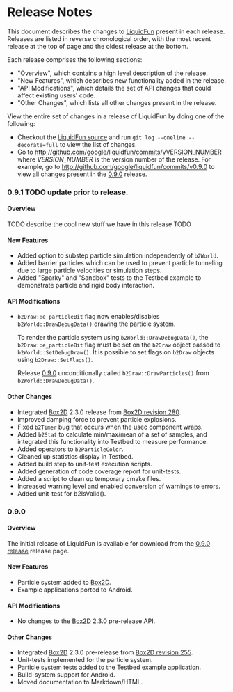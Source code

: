 # Release Notes

This document describes the changes to [LiquidFun][] present in each release.
Releases are listed in reverse chronological order, with the most recent
release at the top of page and the oldest release at the bottom.

Each release comprises the following sections:
*   "Overview", which contains a high level description of the release.
*   "New Features", which describes new functionality added in the release.
*   "API Modifications", which details the set of API changes that could affect
    existing users' code.
*   "Other Changes", which lists all other changes present in the release.

View the entire set of changes in a release of LiquidFun by doing one of the
following:
*   Checkout the [LiquidFun source][] and run
    `git log --oneline --decorate=full` to view the list of changes.
*   Go to http://github.com/google/liquidfun/commits/vVERSION_NUMBER where
    *VERSION_NUMBER* is the version number of the release.
    For example, go to http://github.com/google/liquidfun/commits/v0.9.0 to
    view all changes present in the [0.9.0][] release.

### 0.9.1 TODO update prior to release.

#### Overview

TODO describe the cool new stuff we have in this release TODO

#### New Features

*   Added option to substep particle simulation independently of `b2World`.
*   Added barrier particles which can be used to prevent particle tunneling
    due to large particle velocities or simulation steps.
*   Added "Sparky" and "Sandbox" tests to the Testbed example to demonstrate
    particle and rigid body interaction.

#### API Modifications

*   `b2Draw::e_particleBit` flag now enables/disables
    `b2World::DrawDebugData()` drawing the particle system.
    
    To render the particle system using `b2World::DrawDebugData()`, the
    `b2Draw::e_particleBit` flag must be set on the `b2Draw` object passed
    to `b2World::SetDebugDraw()`.  It is possible to set flags on `b2Draw`
    objects using `b2Draw::SetFlags()`.
    
    Release [0.9.0][] unconditionally called `b2Draw::DrawParticles()` from
    `b2World::DrawDebugData()`.

#### Other Changes

*   Integrated [Box2D][] 2.3.0 release from [Box2D revision 280][].
*   Improved damping force to prevent particle explosions.
*   Fixed `b2Timer` bug that occurs when the usec component wraps.
*   Added `b2Stat` to calculate min/max/mean of a set of samples, and
    integrated this functionality into Testbed to measure performance.
*   Added operators to `b2ParticleColor`.
*   Cleaned up statistics display in Testbed.
*   Added build step to unit-test execution scripts.
*   Added generation of code coverage report for unit-tests.
*   Added a script to clean up temporary cmake files.
*   Increased warning level and enabled conversion of warnings to errors.
*   Added unit-test for b2IsValid().

### 0.9.0 <a name="0.9.0"></a>

#### Overview

The initial release of LiquidFun is available for download from the
[0.9.0 release][] release page.

#### New Features

*   Particle system added to [Box2D][].
*   Example applications ported to Android.

#### API Modifications

*   No changes to the [Box2D][] 2.3.0 pre-release API.

#### Other Changes

*   Integrated [Box2D][] 2.3.0 pre-release from [Box2D revision 255][].
*   Unit-tests implemented for the particle system.
*   Particle system tests added to the Testbed example application.
*   Build-system support for Android.
*   Moved documentation to Markdown/HTML.

  [LiquidFun]: ../../index.html
  [LiquidFun source]: http://github.com/google/liquidfun
  [0.9.0]: #0.9.0
  [0.9.0 release]: http://github.com/google/liquidfun/releases/tag/v0.9.0
  [Box2D]: http://box2d.org
  [Box2D revision 280]: http://code.google.com/p/box2d/source/detail?r=280
  [Box2D revision 255]: http://code.google.com/p/box2d/source/detail?r=255
